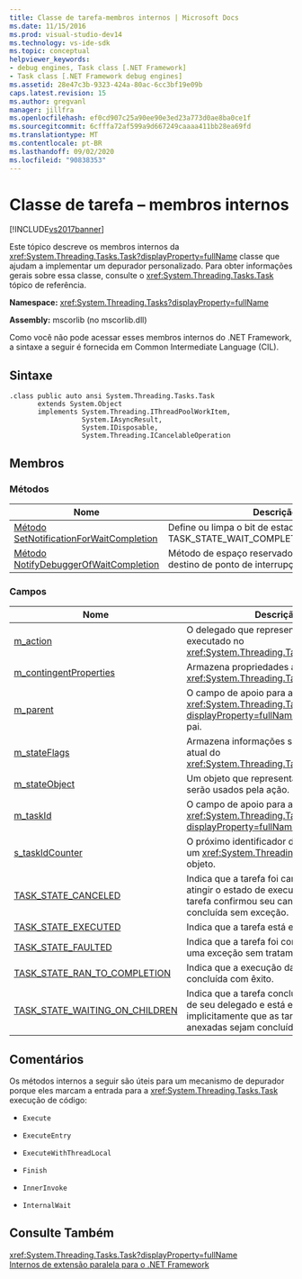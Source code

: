 ```yaml
---
title: Classe de tarefa-membros internos | Microsoft Docs
ms.date: 11/15/2016
ms.prod: visual-studio-dev14
ms.technology: vs-ide-sdk
ms.topic: conceptual
helpviewer_keywords:
- debug engines, Task class [.NET Framework]
- Task class [.NET Framework debug engines]
ms.assetid: 28e47c3b-9323-424a-80ac-6cc3bf19e09b
caps.latest.revision: 15
ms.author: gregvanl
manager: jillfra
ms.openlocfilehash: ef0cd907c25a90ee90e3ed23a773d0ae8ba0ce1f
ms.sourcegitcommit: 6cfffa72af599a9d667249caaaa411bb28ea69fd
ms.translationtype: MT
ms.contentlocale: pt-BR
ms.lasthandoff: 09/02/2020
ms.locfileid: "90838353"
---
```

# <a name="task-class---internal-members"></a>Classe de tarefa – membros internos
[!INCLUDE[vs2017banner](../../includes/vs2017banner.md)]

Este tópico descreve os membros internos da <xref:System.Threading.Tasks.Task?displayProperty=fullName> classe que ajudam a implementar um depurador personalizado. Para obter informações gerais sobre essa classe, consulte o <xref:System.Threading.Tasks.Task> tópico de referência.  
  
 **Namespace:** <xref:System.Threading.Tasks?displayProperty=fullName>  
  
 **Assembly:** mscorlib (no mscorlib.dll)  
  
 Como você não pode acessar esses membros internos do .NET Framework, a sintaxe a seguir é fornecida em Common Intermediate Language (CIL).  
  
## <a name="syntax"></a>Sintaxe  
  
```  
.class public auto ansi System.Threading.Tasks.Task  
       extends System.Object  
       implements System.Threading.IThreadPoolWorkItem,  
                  System.IAsyncResult,  
                  System.IDisposable,  
                  System.Threading.ICancelableOperation  
```  
  
## <a name="members"></a>Membros  
  
### <a name="methods"></a>Métodos  
  
|Nome|Descrição|  
|----------|-----------------|  
|[Método SetNotificationForWaitCompletion](../../extensibility/debugger/setnotificationforwaitcompletion-method.md)|Define ou limpa o bit de estado TASK_STATE_WAIT_COMPLETION_NOTIFICATION.|  
|[Método NotifyDebuggerOfWaitCompletion](../../extensibility/debugger/notifydebuggerofwaitcompletion-method.md)|Método de espaço reservado usado como um destino de ponto de interrupção pelo depurador.|  
  
### <a name="fields"></a>Campos  
  
|Nome|Descrição|  
|----------|-----------------|  
|[m_action](../../extensibility/debugger/m-action-field.md)|O delegado que representa o código a ser executado no <xref:System.Threading.Tasks.Task> objeto.|  
|[m_contingentProperties](../../extensibility/debugger/m-contingentproperties-field.md)|Armazena propriedades adicionais do <xref:System.Threading.Tasks.Task> objeto.|  
|[m_parent](../../extensibility/debugger/m-parent-field.md)|O campo de apoio para a <xref:System.Threading.Tasks.Task?displayProperty=fullName> propriedade pai.|  
|[m_stateFlags](../../extensibility/debugger/m-stateflags-field.md)|Armazena informações sobre o estado atual do <xref:System.Threading.Tasks.Task> objeto.|  
|[m_stateObject](../../extensibility/debugger/m-stateobject-field.md)|Um objeto que representa os dados que serão usados pela ação.|  
|[m_taskId](../../extensibility/debugger/m-taskid-field.md)|O campo de apoio para a <xref:System.Threading.Tasks.Task.Id%2A?displayProperty=fullName> propriedade.|  
|[s_taskIdCounter](../../extensibility/debugger/s-taskidcounter-field.md)|O próximo identificador disponível para um <xref:System.Threading.Tasks.Task> objeto.|  
|[TASK_STATE_CANCELED](../../extensibility/debugger/task-state-canceled-field.md)|Indica que a tarefa foi cancelada antes de atingir o estado de execução ou que a tarefa confirmou seu cancelamento e foi concluída sem exceção.|  
|[TASK_STATE_EXECUTED](../../extensibility/debugger/task-state-executed-field.md)|Indica que a tarefa está em execução.|  
|[TASK_STATE_FAULTED](../../extensibility/debugger/task-state-faulted-field.md)|Indica que a tarefa foi concluída devido a uma exceção sem tratamento.|  
|[TASK_STATE_RAN_TO_COMPLETION](../../extensibility/debugger/task-state-ran-to-completion-field.md)|Indica que a execução da tarefa foi concluída com êxito.|  
|[TASK_STATE_WAITING_ON_CHILDREN](../../extensibility/debugger/task-state-waiting-on-children-field.md)|Indica que a tarefa concluiu a execução de seu delegado e está esperando implicitamente que as tarefas filho anexadas sejam concluídas.|  
  
## <a name="remarks"></a>Comentários  
 Os métodos internos a seguir são úteis para um mecanismo de depurador porque eles marcam a entrada para a <xref:System.Threading.Tasks.Task> execução de código:  
  
- `Execute`  
  
- `ExecuteEntry`  
  
- `ExecuteWithThreadLocal`  
  
- `Finish`  
  
- `InnerInvoke`  
  
- `InternalWait`  
  
## <a name="see-also"></a>Consulte Também  
 <xref:System.Threading.Tasks.Task?displayProperty=fullName>   
 [Internos de extensão paralela para o .NET Framework](../../extensibility/debugger/parallel-extension-internals-for-the-dotnet-framework.md)
